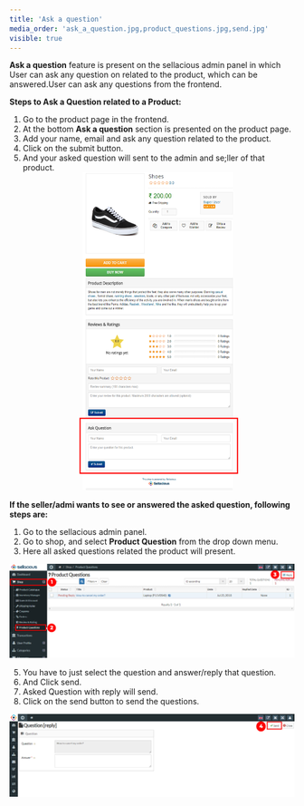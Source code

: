 ```yaml
---
title: 'Ask a question'
media_order: 'ask_a_question.jpg,product_questions.jpg,send.jpg'
visible: true
---
```


**Ask a question** feature is present on the sellacious admin panel in which User can ask any question on related to the product, which can be answered.User can ask any questions from the frontend.

**Steps to Ask a Question related to a Product:**

1. Go to the product page in the frontend.
2. At the bottom **Ask a question** section is presented on the product page.
3. Add your name, email and ask any question related to the product.
4. Click on the submit button.
5. And your asked question will sent to the admin and se;ller of that product.
![](ask_a_question.jpg)

**If the seller/admi wants to see or answered the asked question, following steps are:**

1. Go to the sellacious admin panel.
2. Go to shop, and select **Product Question** from the drop down menu.
3. Here all asked questions related the product will present. 

![](product_questions.jpg)

5. You have to just select the question and answer/reply that question.
6. And Click send.
7. Asked Question with reply will send.
8. Click on the send button to send the questions.

![](send.jpg)



